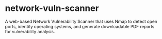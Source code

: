 # network-vuln-scanner
A web-based Network Vulnerability Scanner that uses Nmap to detect open ports, identify operating systems, and generate downloadable PDF reports for vulnerability analysis.
